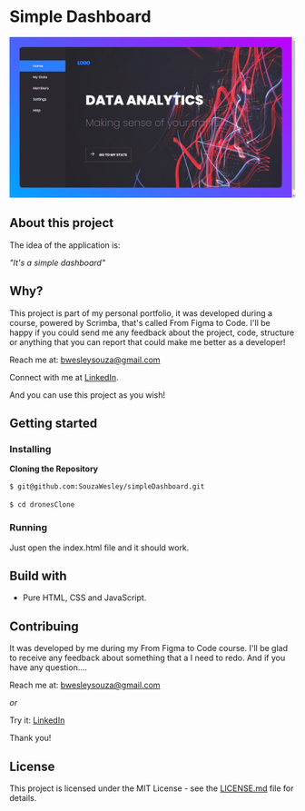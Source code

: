 # Simple Dashboard
![Preview-Screen](./assets/dashboardCover.png)

## About this project

The idea of the application is:

_"It's a simple dashboard"_

## Why?

This project is part of my personal portfolio, it was developed during a course, powered by Scrimba, that's called From Figma to Code. I'll be happy if you could send me any feedback about the project, code, structure or anything that you can report that could make me better as a developer!

Reach me at: bwesleysouza@gmail.com

Connect with me at [LinkedIn](https://www.linkedin.com/in/).

And you can use this project as you wish!

## Getting started

### Installing

**Cloning the Repository**

```
$ git@github.com:SouzaWesley/simpleDashboard.git

$ cd dronesClone
```

### Running

Just open the index.html file and it should work.

## Build with

- Pure HTML, CSS and JavaScript.

## Contribuing

It was developed by me during my From Figma to Code course. I'll be glad to receive any feedback about something that a I need to redo. And if you have any question....

Reach me at: bwesleysouza@gmail.com

_or_

Try it: [LinkedIn](https://www.linkedin.com/in/)

Thank you!

## License

This project is licensed under the MIT License - see the [LICENSE.md](./LICENSE.md) file for details.
